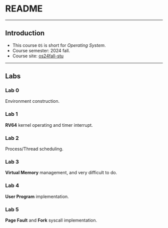 # README

---

## Introduction

* This course `OS` is short for *Operating System*.
* Course semester: 2024 fall.
* Course site: [os24fall-stu](https://zju-sec.github.io/os24fall-stu/)

---

## Labs

### Lab 0

Environment construction.

### Lab 1

**RV64** kernel operating and timer interrupt.

### Lab 2

Process/Thread scheduling.

### Lab 3

**Virtual Memory** management, and very difficult to do.

### Lab 4

**User Program** implementation.

### Lab 5

**Page Fault** and **Fork** syscall implementation.
